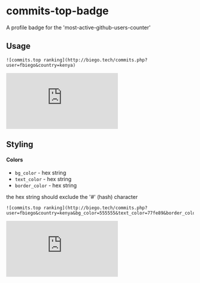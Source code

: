 # commits-top-badge
A profile badge for the 'most-active-github-users-counter'

## Usage

```
![commits.top ranking](http://biego.tech/commits.php?user=fbiego&country=kenya)
```
![commits.top ranking](http://biego.tech/commits.php?user=fbiego&country=kenya)

## Styling
#### Colors
- `bg_color` - hex string
- `text_color` - hex string
- `border_color` - hex string

the hex string should exclude the '#' (hash) character
```
![commits.top ranking](http://biego.tech/commits.php?user=fbiego&country=kenya&bg_color=555555&text_color=77fe89&border_color=89452e)
```
![commits.top ranking](http://biego.tech/commits.php?user=fbiego&country=kenya&bg_color=555555&text_color=77fe89&border_color=89452e)


